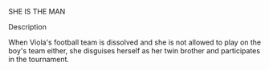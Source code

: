 SHE IS THE MAN

Description 

When Viola's football team is dissolved and she is not allowed to play on the boy's team either, she disguises herself as her twin brother and participates in the tournament.
